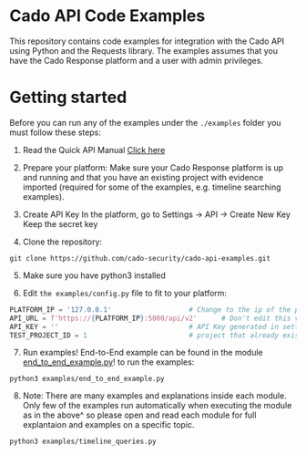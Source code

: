# Cado API Code Examples
This repository contains code examples for integration with the Cado API using Python and the Requests library.
The examples assumes that you have the Cado Response platform and a user with admin privileges.

# Getting started
Before you can run any of the examples under the `./examples` folder you must follow these steps:

1. Read the Quick API Manual
[Click here](data/Cado_API_Quick_Start.pdf)

2. Prepare your platform:
Make sure your Cado Response platform is up and running and that you have an existing project with evidence imported (required for some of the examples, e.g. timeline searching examples).

3. Create API Key
In the platform, go to Settings -> API -> Create New Key
Keep the secret key

4. Clone the repository:
```
git clone https://github.com/cado-security/cado-api-examples.git
```

5. Make sure you have python3 installed

6. Edit `the examples/config.py` file to fit to your platform:
```python
PLATFORM_IP = '127.0.0.1'                   # Change to the ip of the platform
API_URL = f'https://{PLATFORM_IP}:5000/api/v2'      # Don't edit this value
API_KEY = ''                                # API Key generated in settings
TEST_PROJECT_ID = 1                         # project that already exists
```

7. Run examples!
End-to-End example can be found in the module [end_to_end_example.py](examples/end_to_end_example.py)!
to run the examples:
```
python3 examples/end_to_end_example.py
```

8. Note:
There are many examples and explanations inside each module. Only few of the examples run automatically when executing the module as in the above^ so please open and read each module for full explantaion and examples on a specific topic.

```
python3 examples/timeline_queries.py
```
